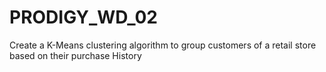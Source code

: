 # PRODIGY_WD_02
Create a K-Means clustering algorithm to group customers of a retail store based on their purchase History
